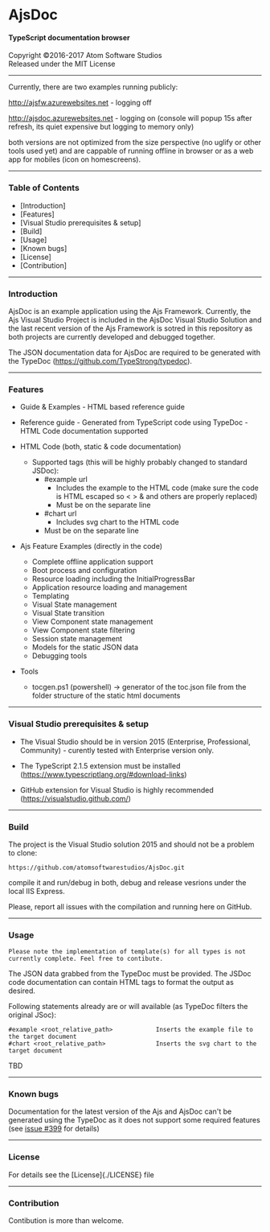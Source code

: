 # AjsDoc
#### TypeScript documentation browser

Copyright &copy;2016-2017 Atom Software Studios<br>
Released under the MIT License

---

Currently, there are two examples running publicly:

http://ajsfw.azurewebsites.net - logging off

http://ajsdoc.azurewebsites.net - logging on (console will popup 15s after refresh, its quiet expensive but logging to memory only)

both versions are not optimized from the size perspective (no uglify or other tools used yet) and are cappable of running offline in browser or as a web app for mobiles (icon on homescreens).

---

### Table of Contents

- [Introduction]
- [Features]
- [Visual Studio prerequisites & setup]
- [Build]
- [Usage]
- [Known bugs]
- [License]
- [Contribution]

---

### Introduction

AjsDoc is an example application using the Ajs Framework. Currently, the Ajs Visual Studio Project is included in the AjsDoc Visual Studio Solution and the last recent version of the Ajs Framework is sotred in this repository as both projects are currently developed and debugged together.

The JSON documentation data for AjsDoc are required to be generated with the TypeDoc (https://github.com/TypeStrong/typedoc).

---

### Features

- Guide & Examples
      - HTML based reference guide
      
- Reference guide
      - Generated from TypeScript code using TypeDoc
      - HTML Code documentation supported
      
- HTML Code (both, static & code documentation)
   - Supported tags (this will be highly probably changed to standard JSDoc):
      - #example url
         - Includes the example to the HTML code (make sure the code is HTML escaped so < > & and others  are properly replaced)
         - Must be on the separate line
      - #chart url
         - Includes svg chart to the HTML code
	 - Must be on the separate line

- Ajs Feature Examples (directly in the code)
   - Complete offline application support
   - Boot process and configuration
   - Resource loading including the InitialProgressBar
   - Application resource loading and management
   - Templating
   - Visual State management
   - Visual State transition
   - View Component state management
   - View Component state filtering
   - Session state management
   - Models for the static JSON data
   - Debugging tools

- Tools
   - tocgen.ps1 (powershell) -> generator of the toc.json file from the folder structure of the static html documents

---

### Visual Studio prerequisites & setup

- The Visual Studio should be in version 2015 (Enterprise, Professional, Community) - curently tested with Enterprise version only.

- The TypeScript 2.1.5 extension must be installed (https://www.typescriptlang.org/#download-links)

- GitHub extension for Visual Studio is highly recommended (https://visualstudio.github.com/)

---

### Build

The project is the Visual Studio solution 2015 and should not be a problem to clone:

```
https://github.com/atomsoftwarestudios/AjsDoc.git
```

compile it and run/debug in both, debug and release vesrions under the local IIS Express.

Please, report all issues with the compilation and running here on GitHub.

---

### Usage

```
Please note the implementation of template(s) for all types is not currently complete. Feel free to contibute.
```

The JSON data grabbed from the TypeDoc must be provided. The JSDoc code documentation can contain HTML tags to format the output as desired.

Following statements already are or will available (as TypeDoc filters the original JSoc):

```
#example <root_relative_path>            Inserts the example file to the target document
#chart <root_relative_path>              Inserts the svg chart to the target document
```

TBD

---

### Known bugs

Documentation for the latest version of the Ajs and AjsDoc can't be generated using the TypeDoc as it does not support some required features 
(see [issue #399](https://github.com/TypeStrong/typedoc/issues/399) for details)

---

### License

For details see the [License]{./LICENSE} file

---

### Contribution

Contibution is more than welcome.
